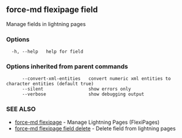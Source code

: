 ## force-md flexipage field

Manage fields in lightning pages

### Options

```
  -h, --help   help for field
```

### Options inherited from parent commands

```
      --convert-xml-entities   convert numeric xml entities to character entities (default true)
      --silent                 show errors only
      --verbose                show debugging output
```

### SEE ALSO

* [force-md flexipage](force-md_flexipage.md)	 - Manage Lightning Pages (FlexiPages)
* [force-md flexipage field delete](force-md_flexipage_field_delete.md)	 - Delete field from lightning pages


